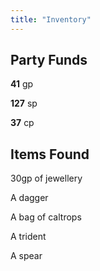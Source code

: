 ```yaml
---
title: "Inventory"
---
```


## Party Funds
**41** gp

**127** sp

**37** cp

## Items Found
30gp of jewellery

A dagger

A bag of caltrops

A trident

A spear 